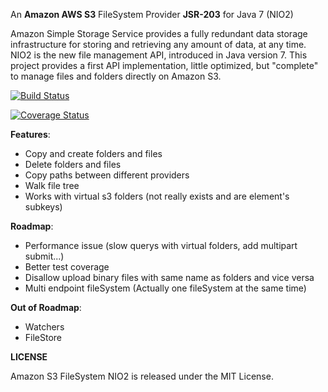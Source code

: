 An **Amazon AWS S3** FileSystem Provider **JSR-203** for Java 7 (NIO2)

Amazon Simple Storage Service provides a fully redundant data storage infrastructure for storing and retrieving any amount of data, at any time.
NIO2 is the new file management API, introduced in Java version 7. 
This project provides a first API implementation, little optimized, but "complete" to manage files and folders directly on Amazon S3.

[![Build Status](https://travis-ci.org/Upplication/Amazon-S3-FileSystem-NIO2.png)](https://travis-ci.org/Upplication/Amazon-S3-FileSystem-NIO2)

[![Coverage Status](https://coveralls.io/repos/Upplication/Amazon-S3-FileSystem-NIO2/badge.png)](https://coveralls.io/r/Upplication/Amazon-S3-FileSystem-NIO2)

**Features**:

* Copy and create folders and files
* Delete folders and files
* Copy paths between different providers
* Walk file tree
* Works with virtual s3 folders (not really exists and are element's subkeys)

**Roadmap**:

* Performance issue (slow querys with virtual folders, add multipart submit...)
* Better test coverage
* Disallow upload binary files with same name as folders and vice versa
* Multi endpoint fileSystem (Actually one fileSystem at the same time)

**Out of Roadmap**:

* Watchers
* FileStore

**LICENSE**

Amazon S3 FileSystem NIO2 is released under the MIT License.
